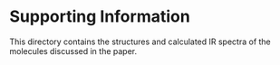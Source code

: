 # Supporting Information

This directory contains the structures and calculated IR spectra of the molecules
discussed in the paper.
